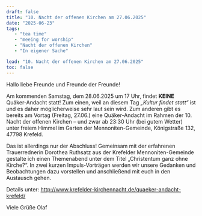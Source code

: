 ```yaml
---
draft: false
title: "10. Nacht der offenen Kirchen am 27.06.2025"
date: "2025-06-23"
tags:
   - "tea time"
   - "meeing for worship"
   - "Nacht der offenen Kirchen"
   - "In eigener Sache"

lead: "10. Nacht der offenen Kirchen am 27.06.2025"
toc: false
---
```



Hallo liebe Freunde und Freunde der Freunde!

Am kommenden Samstag, dem 28.06.2025 um 17 Uhr, findet **KEINE** Quäker-Andacht statt! Zum einen, weil an diesem Tag *„Kultur findet statt“* ist und es daher möglicherweise sehr laut sein wird. Zum anderen gibt es bereits am Vortag (Freitag, 27.06.) eine Quäker-Andacht im Rahmen der 10. Nacht der offenen Kirchen – und zwar ab 23:30 Uhr (bei gutem Wetter) unter freiem Himmel im Garten der Mennoniten-Gemeinde, Königstraße 132, 47798 Krefeld.

Das ist allerdings nur der Abschluss! Gemeinsam mit der erfahrenen Trauerrednerin Dorothea Ruthsatz aus der Krefelder Mennoniten-Gemeinde gestalte ich einen Themenabend unter dem Titel „Christentum ganz ohne Kirche?“. In zwei kurzen Impuls-Vorträgen werden wir unsere Gedanken und Beobachtungen dazu vorstellen und anschließend mit euch in den Austausch gehen.

Details unter: http://www.krefelder-kirchennacht.de/quaeker-andacht-krefeld/

Viele Grüße Olaf
